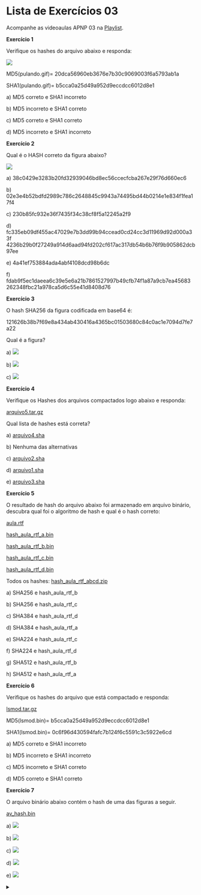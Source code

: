 # Lista de Exercícios 03

Acompanhe as videoaulas APNP 03 na [Playlist](https://www.youtube.com/playlist?list=PL4ySOdUYDU9AnsLbtvt7Mq3yBtnMT0Fog).

**Exercício 1**

Verifique os hashes do arquivo abaixo e responda:

![](pulando.gif)

MD5(pulando.gif)= 20dca56960eb3676e7b30c9069003f6a5793ab1a

SHA1(pulando.gif)= b5cca0a25d49a952d9eccdcc6012d8e1

a) MD5 correto e SHA1 incorreto

b) MD5 incorreto e SHA1 correto

c) MD5 correto e SHA1 correto

d) MD5 incorreto e SHA1 incorreto

**Exercício 2**

Qual é o HASH correto da figura abaixo?

![](bbt.jpg)

a) 38c0429e3283b20fd32939046bd8ec56ccecfcba267e29f76d660ec6

b) 02e3e4b52bdfd2989c786c2648845c9943a74495bd44b0214e1e834f1fea17f4

c) 230b85fc932e36f7435f34c38cf8f5a12245a2f9

d) fc335eb09df455ac47029e7b3dd99b94ccead0cd24cc3d11969d92d000a33f
4236b29b0f27249a914d6aad94fd202cf617ac317db54b6b76f9b905862dcb
97ee

e) 4a41ef753884ada4abf4108dcd98b6dc

f) fdab9f5ec1daeea6c39e5e6a21b7861527997b49cfb74f1a87a9cb7ea45683
262348fbc21a978ca5d6c55e41d8408d76

**Exercício 3**

O hash SHA256 da figura codificada em base64 é:

121626b38b7f69e8a434ab430416a4365bc01503680c84c0ac1e7094d7fe7a22

Qual é a figura?

a) ![](yellow.png)

b) ![](pig.png)

c) ![](red.png)

**Exercício 4**

Verifique os Hashes dos arquivos compactados logo abaixo e responda:

[arquivo5.tar.gz](arquivo5.tar.gz)

Qual lista de hashes está correta?

a) [arquivo4.sha](arquivo4.sha)

b) Nenhuma das alternativas

c) [arquivo2.sha](arquivo2.sha)

d) [arquivo1.sha](arquivo1.sha)

e) [arquivo3.sha](arquivo3.sha)

**Exercício 5**

O resultado de hash do arquivo abaixo foi armazenado em arquivo binário, descubra qual foi o algoritmo de hash e qual é o hash correto:

[aula.rtf](aula.rtf)

[hash_aula_rtf_a.bin](hash_aula_rtf_a.bin)

[hash_aula_rtf_b.bin](hash_aula_rtf_b.bin)

[hash_aula_rtf_c.bin](hash_aula_rtf_c.bin)

[hash_aula_rtf_d.bin](hash_aula_rtf_d.bin)

Todos os hashes: [hash_aula_rtf_abcd.zip](hash_aula_rtf_abcd.zip)

a) SHA256 e hash_aula_rtf_b

b) SHA256 e hash_aula_rtf_c

c) SHA384 e hash_aula_rtf_d

d) SHA384 e hash_aula_rtf_a

e) SHA224 e hash_aula_rtf_c

f) SHA224 e hash_aula_rtf_d

g) SHA512 e hash_aula_rtf_b

h) SHA512 e hash_aula_rtf_a

**Exercício 6**

Verifique os hashes do arquivo que está compactado e responda:

[lsmod.tar.gz](lsmod.tar.gz)

MD5(lsmod.bin)= b5cca0a25d49a952d9eccdcc6012d8e1

SHA1(lsmod.bin)= 0c6f96d430594fafc7b124f6c5591c3c5922e6cd

a) MD5 correto e SHA1 incorreto

b) MD5 incorreto e SHA1 incorreto

c) MD5 incorreto e SHA1 correto

d) MD5 correto e SHA1 correto

**Exercício 7**

O arquivo binário abaixo contém o hash de uma das figuras a seguir.

[av_hash.bin](av_hash.bin)

a) ![](av_hulk.png)

b) ![](av_iron.png)

c) ![](av_thor.png)

d) ![](av_captain.png)

e) ![](av_nick.png)

<details><summary></summary>

Respostas:

1) d

2) b

3) a

4) c

5) f

6) c
 
7) e
</details>

